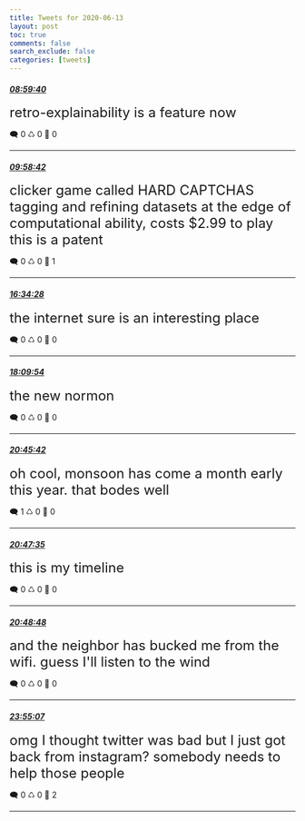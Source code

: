 ```yaml
---
title: Tweets for 2020-06-13
layout: post
toc: true
comments: false
search_exclude: false
categories: [tweets]
---
```



#### <a href = "https://twitter.com/deepfates/status/1271819534639357952">*08:59:40*</a>

<font size="5">retro-explainability is a feature now</font>



🗨️ 0 ♺ 0 🤍  0   

---
    
#### <a href = "https://twitter.com/deepfates/status/1271834387974434818">*09:58:42*</a>

<font size="5">clicker game called HARD CAPTCHAS  tagging and refining datasets at the edge of computational ability,  costs $2.99 to play  this is a patent</font>



🗨️ 0 ♺ 0 🤍  1   

---
    
#### <a href = "https://twitter.com/deepfates/status/1271933987871535105">*16:34:28*</a>

<font size="5">the internet sure is an interesting place</font>



🗨️ 0 ♺ 0 🤍  0   

---
    
#### <a href = "https://twitter.com/deepfates/status/1271958002568794112">*18:09:54*</a>

<font size="5">the new normon</font>



🗨️ 0 ♺ 0 🤍  0   

---
    
#### <a href = "https://twitter.com/deepfates/status/1271997209848864774">*20:45:42*</a>

<font size="5">oh cool, monsoon has come a month early this year. that bodes well</font>



🗨️ 1 ♺ 0 🤍  0   

---
    
#### <a href = "https://twitter.com/deepfates/status/1271997685160017920">*20:47:35*</a>

<font size="5">this is my timeline</font>



🗨️ 0 ♺ 0 🤍  0   

---
    
#### <a href = "https://twitter.com/deepfates/status/1271997991277047808">*20:48:48*</a>

<font size="5">and the neighbor has bucked me from the wifi. guess I'll listen to the wind</font>



🗨️ 0 ♺ 0 🤍  0   

---
    
#### <a href = "https://twitter.com/deepfates/status/1272044878638112768">*23:55:07*</a>

<font size="5">omg I thought twitter was bad but I just got back from instagram? somebody needs to help those people</font>



🗨️ 0 ♺ 0 🤍  2   

---
    
            

